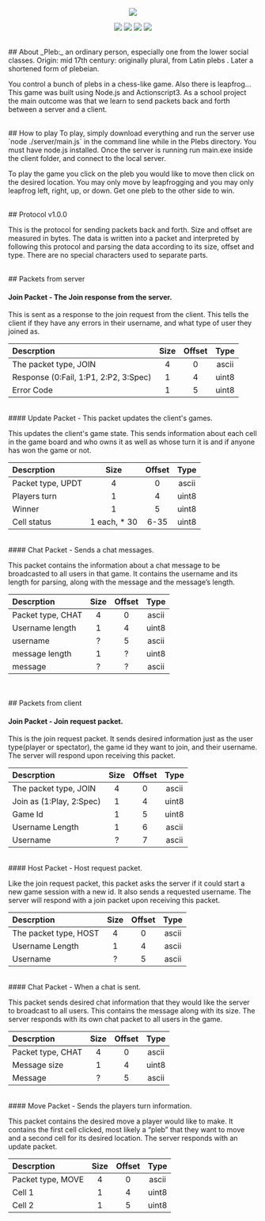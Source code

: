 <p align="center">
<img src="https://cdn.meme.am/cache/instances/folder813/58142813.jpg">
</p>

<p align="center">
  <a href="#introduction"><img src="https://img.shields.io/badge/Server%20Platform-Node.js-brightgreen.svg?style=flat-square"/></a>
  <a href="#introduction"><img src="https://img.shields.io/badge/Client%20Platform-ActionScript3-brightgreen.svg?style=flat-square"/></a>
  <a href="#introduction"><img src="https://img.shields.io/badge/Current%20Version-0.3.0-brightgreen.svg?style=flat-square"/></a>
  <a href="https://github.com/Kyle-Ericson/Plebs/blob/master/LICENSE"><img src="https://img.shields.io/badge/License-MIT-brightgreen.svg?style=flat-square"/></a>
</p>

<br>
## About
_Pleb:_ an ordinary person, especially one from the lower social classes.  
Origin: mid 17th century: originally plural, from Latin plebs . Later a shortened form of plebeian.

You control a bunch of plebs in a chess-like game. Also there is leapfrog...
This game was built using Node.js and Actionscript3. As a school project the main outcome was that we learn to send packets back and forth between a server and a client.

<br>
## How to play
To play, simply download everything and run the server use `node ./server/main.js` in the command line while in the Plebs directory. You must have node.js installed. Once the server is running run main.exe inside the client folder, and connect to the local server.

To play the game you click on the pleb you would like to move then click on the desired location. You may only move by leapfrogging and you may only leapfrog left, right, up, or down. Get one pleb to the other side to win.

<br>
## Protocol
v1.0.0

This is the protocol for sending packets back and forth. Size and offset are measured in bytes. The data is written into a packet and interpreted by following this protocol and parsing the data according to its size, offset and type. There are no special characters used to separate parts.

<br>
## Packets from server

#### Join Packet - The Join response from the server.

This is sent as a response to the join request from the client. This tells the client if they have any
errors in their username, and what type of user they joined as.

| Descrption | Size | Offset | Type |
|:---|:---:|:---:|:---:|
|The packet type, JOIN|4|0|ascii|
|Response (0:Fail, 1:P1, 2:P2, 3:Spec)|1|4|uint8|
|Error Code|1|5|uint8|

<br>
#### Update Packet - This packet updates the client's games.

This updates the client's game state. This sends information about each cell in the game board
and who owns it as well as whose turn it is and if anyone has won the game or not.

| Descrption | Size | Offset | Type |
|:---|:---:|:---:|:---:|
|Packet type, UPDT|4|0|ascii|
|Players turn|1|4|uint8|
|Winner|1|5|uint8|
|Cell status|1 each, * 30|6-35|uint8|

<br>
#### Chat Packet - Sends a chat messages.

This packet contains the information about a chat message to be broadcasted to all users in that
game. It contains the username and its length for parsing, along with the message and the message’s length.  

| Descrption | Size | Offset | Type |
|:---|:---:|:---:|:---:|
|Packet type, CHAT|4|0|ascii|
|Username length|1|4|uint8|
|username|?|5|ascii|
|message length|1|?|uint8|
|message|?|?|ascii|

<br>
<br>
## Packets from client

#### Join Packet - Join request packet.

This is the join request packet. It sends desired information just as the user type(player or
spectator), the game id they want to join, and their username. The server will respond upon
receiving this packet.

| Descrption | Size | Offset | Type |
|:---|:---:|:---:|:---:|
|The packet type, JOIN|4|0|ascii|
|Join as (1:Play, 2:Spec)|1|4|uint8|
|Game Id|1|5|uint8|
|Username Length|1|6|ascii|
|Username|?|7|ascii|

<br>
#### Host Packet - Host request packet.

Like the join request packet, this packet asks the server if it could start a new game session with
a new id. It also sends a requested username. The server will respond with a join packet upon
receiving this packet.

| Descrption | Size | Offset | Type |
|:---|:---:|:---:|:---:|
|The packet type, HOST|4|0|ascii|
|Username Length|1|4|ascii|
|Username|?|5|ascii|

<br>
#### Chat Packet - When a chat is sent.

This packet sends desired chat information that they would like the server to broadcast to all
users. This contains the message along with its size. The server responds with its own chat
packet to all users in the game.

| Descrption | Size | Offset | Type |
|:---|:---:|:---:|:---:|
|Packet type, CHAT|4|0|ascii|
|Message size|1|4|uint8|
|Message|?|5|ascii|

<br>
#### Move Packet - Sends the players turn information.

This packet contains the desired move a player would like to make. It contains the first cell
clicked, most likely a “pleb” that they want to move and a second cell for its desired location.
The server responds with an update packet.

| Descrption | Size | Offset | Type |
|:---|:---:|:---:|:---:|
|Packet type, MOVE|4|0|ascii|
|Cell 1|1|4|uint8|
|Cell 2|1|5|uint8|
